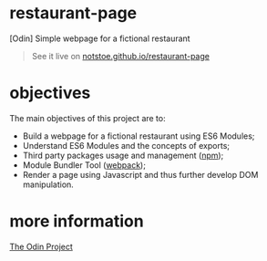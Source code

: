 # restaurant-page
[Odin] Simple webpage for a fictional restaurant

> See it live on [notstoe.github.io/restaurant-page](https://notstoe.github.io/restaurant-page/)

# objectives
The main objectives of this project are to:
- Build a webpage for a fictional restaurant using ES6 Modules;
- Understand ES6 Modules and the concepts of exports;
- Third party packages usage and management ([npm](https://www.npmjs.com/));
- Module Bundler Tool ([webpack](https://webpack.github.io/));
- Render a page using Javascript and thus further develop DOM manipulation.

# more information
[The Odin Project](https://www.theodinproject.com/courses/javascript/lessons/restaurant-page)